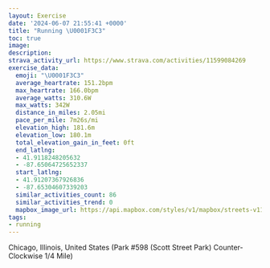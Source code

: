 ```yaml
---
layout: Exercise
date: '2024-06-07 21:55:41 +0000'
title: "Running \U0001F3C3"
toc: true
image:
description:
strava_activity_url: https://www.strava.com/activities/11599084269
exercise_data:
  emoji: "\U0001F3C3"
  average_heartrate: 151.2bpm
  max_heartrate: 166.0bpm
  average_watts: 310.6W
  max_watts: 342W
  distance_in_miles: 2.05mi
  pace_per_mile: 7m26s/mi
  elevation_high: 181.6m
  elevation_low: 180.1m
  total_elevation_gain_in_feet: 0ft
  end_latlng:
  - 41.9118248205632
  - -87.65064725652337
  start_latlng:
  - 41.91207367926836
  - -87.65304607339203
  similar_activities_count: 86
  similar_activities_trend: 0
  mapbox_image_url: https://api.mapbox.com/styles/v1/mapbox/streets-v11/static/path-5+787af2-1.0(g%7Bx~Fpk~uOAcBVUpAwBTWjAqBQa%40AQC%7DG%40WEcF%40yAEuA%40k%40AYB%7B%40Dm%40AkAEo%40CqA%40OFID%3F%5CDZCr%40%40FF%3Ff%40BbA%3FrAFtADLNNPHN%40z%40CXCVOPc%40%40QEgDMe%40MQKGMA%5BBc%40%3Fa%40FOLOZEj%40BlAAl%40B%60%40BNV%5EXHjAE%5EMHKN%5DBQCcB%3FiAGUOSQKMC%5B%40c%40CQ%40YLMRGVE%5E%40vCH%60%40JPRNTBt%40Cb%40IHGNSJW%3Fw%40CaCEWKSKIMEa%40Eg%40DQ%3F%5DPMTGr%40%3F%60%40EZ%3FvABPV%5ENJVBpAETKRa%40DWAiCEi%40K%5BSSYIsB%3FQGMKIA%5DDc%40ES%40YHOLOFCD%40dAN%60FCnBGv%40DjA%40fA%3Fp%40C%60%40D%7CC%40hG),pin-s-s+e5b22e(-87.65129,41.91172),pin-s-f+89ae00(-87.6492999999999,41.91098999999998)/auto/800x800?access_token=pk.eyJ1Ijoiam9zaGJlY2ttYW4iLCJhIjoiY205eWR2aDd1MWZ6djJrbXc4a3M0bWZleiJ9.XiG9OWkNcZk2QzjJbxLB4A
tags:
- running
---
```




Chicago, Illinois, United States (Park #598 (Scott Street Park) Counter-Clockwise 1/4 Mile)
